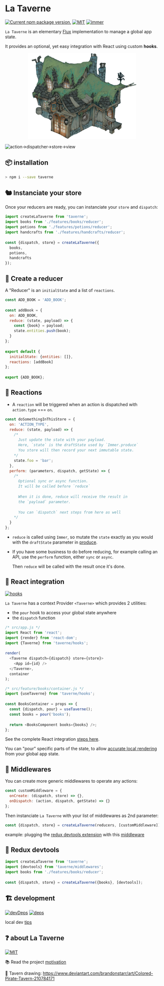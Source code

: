 # La Taverne

<a href="https://www.npmjs.com/package/taverne"><img src="https://img.shields.io/npm/v/taverne?color=%23123" alt="Current npm package version." /></a> <a href="https://www.npmjs.com/package/taverne"><img src="https://img.shields.io/github/license/uralys/taverne" alt="MIT" /></a> <a href="https://immerjs.github.io/immer/docs/produce"><img src="https://img.shields.io/badge/immer-produce-5908d2.svg" alt="immer" /> </a>

`La Taverne` is an elementary [Flux](https://facebook.github.io/flux/docs/in-depth-overview) implementation to manage a global app state.

It provides an optional, yet easy integration with React using custom **hooks**.

<p align="center"><img  height="280px"  src="./docs/taverne.png"></p>

![action->dispatcher->store->view](https://facebook.github.io/flux/img/overview/flux-simple-f8-diagram-1300w.png)

## 📦 installation

```sh
> npm i --save taverne
```

## 🐿️ Instanciate your store

Once your reducers are ready, you can instanciate your `store` and `dispatch`:

```js
import createLaTaverne from 'taverne';
import books from './features/books/reducer';
import potions from './features/potions/reducer';
import handcrafts from './features/handcrafts/reducer';

const {dispatch, store} = createLaTaverne({
  books,
  potions,
  handcrafts
});
```

## 🧬 Create a reducer

A "Reducer" is an `initialState` and a list of `reactions`.

```js
const ADD_BOOK = 'ADD_BOOK';

const addBook = {
  on: ADD_BOOK,
  reduce: (state, payload) => {
    const {book} = payload;
    state.entities.push(book);
  }
};

export default {
  initialState: {entities: []},
  reactions: [addBook]
};

export {ADD_BOOK};
```

## 🧚 Reactions

- A `reaction` will be triggered when an action is dispatched with `action.type` === `on`.

```js
const doSomethingInThisStore = {
  on: 'ACTION_TYPE',
  reduce: (state, payload) => {
    /*
      Just update the state with your payload.
      Here, `state` is the draftState used by `Immer.produce`
      You store will then record your next immutable state.
    */
    state.foo = 'bar';
  },
  perform: (parameters, dispatch, getState) => {
    /*
      Optional sync or async function.
      It will be called before `reduce`

      When it is done, reduce will receive the result in
      the `payload` parameter.

      You can `dispatch` next steps from here as well
    */
  }
};
```

- `reduce` is called using `Immer`, so mutate the `state` exactly as you would with the `draftState` parameter in [produce](https://immerjs.github.io/immer/docs/produce).

- If you have some business to do before reducing, for example calling an API, use the `perform` function, either `sync` or `async`.

  Then `reduce` will be called with the result once it's done.

## 🎨 React integration

<a href="https://reactjs.org/docs/hooks-custom.html"><img src="https://img.shields.io/badge/react-hooks-5908d2.svg" alt="hooks" /></a>

`La Taverne` has a context Provider `<Taverne>` which provides 2 utilities:

- the `pour` hook to access your global state anywhere
- the `dispatch` function

```js
/* src/app.js */
import React from 'react';
import {render} from 'react-dom';
import {Taverne} from 'taverne/hooks';

render(
  <Taverne dispatch={dispatch} store={store}>
    <App id={id} />
  </Taverne>,
  container
);
```

```js
/* src/feature/books/container.js */
import {useTaverne} from 'taverne/hooks';

const BooksContainer = props => {
  const {dispatch, pour} = useTaverne();
  const books = pour('books');

  return <BooksComponent books={books} />;
};
```

See the complete React integration [steps here](docs/react.md).

You can "pour" specific parts of the state, to allow [accurate local rendering](docs/react.md#-advanced-usage) from your global app state.

## 🔆 Middlewares

You can create more generic middlewares to operate any actions:

```js
const customMiddleware = {
  onCreate: (dispatch, store) => {},
  onDispatch: (action, dispatch, getState) => {}
};
```

Then instanciate `La Taverne` with your list of middlewares as 2nd parameter:

```js
const {dispatch, store} = createLaTaverne(reducers, [customMiddleware]);
```

example: plugging the [redux devtools extension](https://github.com/reduxjs/redux-devtools) with this [middleware](src/middlewares/devtools.js)

## 🐛 Redux devtools

```js
import createLaTaverne from 'taverne';
import {devtools} from 'taverne/middlewares';
import books from './features/books/reducer';

const {dispatch, store} = createLaTaverne({books}, [devtools]);
```

## 🏗️ development

[![devDeps](https://david-dm.org/uralys/taverne/dev-status.svg)](https://david-dm.org/uralys/taverne?type=dev)
[![deps](https://david-dm.org/uralys/taverne/status.svg)](https://david-dm.org/uralys/taverne)

local dev [tips](docs/dev.md)

## ❓ about La Taverne

<a href="https://www.npmjs.com/package/taverne"><img src="https://img.shields.io/github/license/uralys/taverne" alt="MIT" /></a>

📚 Read the project [motivation](docs/motivation.md)

🎨 Tavern drawing: <https://www.deviantart.com/brandonstarr/art/Colored-Pirate-Tavern-210784171>
